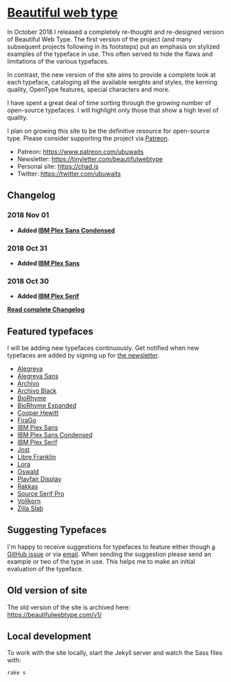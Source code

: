 # [Beautiful web type](https://beautifulwebtype.com)

In October 2018 I released a completely re-thought and re-designed version of Beautiful Web Type. The first version of the project (and many subsequent projects following in its footsteps) put an emphasis on stylized examples of the typeface in use. This often served to hide the flaws and limitations of the various typefaces.

In contrast, the new version of the site aims to provide a complete look at each typeface, cataloging all the available weights and styles, the kerning quality, OpenType features, special characters and more.

I have spent a great deal of time sorting through the growing number of open-source typefaces. I will highlight only those that show a high level of quality.

I plan on growing this site to be the definitive resource for open-source type. Please consider supporting the project via [Patreon](https://www.patreon.com/ubuwaits).

* Patreon: https://www.patreon.com/ubuwaits
* Newsletter: https://tinyletter.com/beautifulwebtype
* Personal site: https://chad.is
* Twitter: https://twitter.com/ubuwaits

## Changelog

### 2018 Nov 01
* **Added [IBM Plex Sans Condensed](https://beautifulwebtype.com/ibm-plex-sans-condensed/)**

### 2018 Oct 31
* **Added [IBM Plex Sans](https://beautifulwebtype.com/ibm-plex-sans/)**

### 2018 Oct 30
* **Added [IBM Plex Serif](https://beautifulwebtype.com/ibm-plex-serif/)**

**[Read complete Changelog](https://github.com/ubuwaits/beautiful-web-type/blob/gh-pages/CHANGELOG.md)**

## Featured typefaces
I will be adding new typefaces continuously. Get notified when new typefaces are added by signing up for [the newsletter](https://tinyletter.com/beautifulwebtype).

* [Alegreya](https://beautifulwebtype.com/alegreya/)
* [Alegreya Sans](https://beautifulwebtype.com/alegreya-sans/)
* [Archivo](https://beautifulwebtype.com/archivo/)
* [Archivo Black](https://beautifulwebtype.com/archivo-black/)
* [BioRhyme](https://beautifulwebtype.com/biorhyme/)
* [BioRhyme Expanded](https://beautifulwebtype.com/biorhyme-expanded/)
* [Cooper Hewitt](https://beautifulwebtype.com/cooper-hewitt/)
* [FiraGo](https://beautifulwebtype.com/firago/)
* [IBM Plex Sans](https://beautifulwebtype.com/ibm-plex-sans/)
* [IBM Plex Sans Condensed](https://beautifulwebtype.com/ibm-plex-sans-condensed/)
* [IBM Plex Serif](https://beautifulwebtype.com/ibm-plex-serif/)
* [Jost](https://beautifulwebtype.com/jost/)
* [Libre Franklin](https://beautifulwebtype.com/libre-franklin/)
* [Lora](https://beautifulwebtype.com/lora/)
* [Oswald](https://beautifulwebtype.com/oswald/)
* [Playfair Display](https://beautifulwebtype.com/playfair-display/)
* [Rakkas](https://beautifulwebtype.com/rakkas/)
* [Source Serif Pro](https://beautifulwebtype.com/source-serif-pro/)
* [Vollkorn](https://beautifulwebtype.com/vollkorn/)
* [Zilla Slab](https://beautifulwebtype.com/zilla-slab/)

## Suggesting Typefaces

I'm happy to receive suggestions for typefaces to feature either though [a GitHub issue](https://github.com/ubuwaits/beautiful-web-type/issues) or via [email](mailto:ubuwaits@gmail.com). When sending the suggestion please send an example or two of the type in use. This helps me to make an initial evaluation of the typeface.

## Old version of site

The old version of the site is archived here: https://beautifulwebtype.com/v1/

## Local development

To work with the site locally, start the Jekyll server and watch the Sass files with:

    rake s
